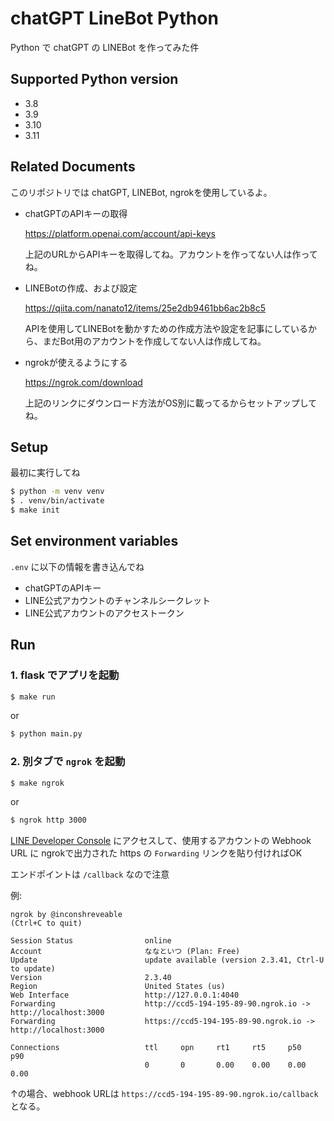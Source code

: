 # chatGPT LineBot Python

Python で chatGPT の LINEBot を作ってみた件

## Supported Python version

- 3.8
- 3.9
- 3.10
- 3.11

## Related Documents

このリポジトリでは chatGPT, LINEBot, ngrokを使用しているよ。

- chatGPTのAPIキーの取得

    <https://platform.openai.com/account/api-keys>

    上記のURLからAPIキーを取得してね。アカウントを作ってない人は作ってね。

- LINEBotの作成、および設定

    <https://qiita.com/nanato12/items/25e2db9461bb6ac2b8c5>

    APIを使用してLINEBotを動かすための作成方法や設定を記事にしているから、まだBot用のアカウントを作成してない人は作成してね。

- ngrokが使えるようにする

    <https://ngrok.com/download>

    上記のリンクにダウンロード方法がOS別に載ってるからセットアップしてね。

## Setup

最初に実行してね

```bash
$ python -m venv venv
$ . venv/bin/activate
$ make init
```

## Set environment variables

`.env` に以下の情報を書き込んでね

- chatGPTのAPIキー
- LINE公式アカウントのチャンネルシークレット
- LINE公式アカウントのアクセストークン

## Run

### 1. flask でアプリを起動

```bash
$ make run
```

or

```bash
$ python main.py
```

### 2. 別タブで `ngrok` を起動

```bash
$ make ngrok
```

or

```bash
$ ngrok http 3000
```

[LINE Developer Console](https://developers.line.biz/console/) にアクセスして、使用するアカウントの Webhook URL に ngrokで出力された https の `Forwarding` リンクを貼り付ければOK

エンドポイントは `/callback` なので注意

例:

```plain
ngrok by @inconshreveable                                                                                                                                                      (Ctrl+C to quit)

Session Status                online
Account                       ななといつ (Plan: Free)
Update                        update available (version 2.3.41, Ctrl-U to update)
Version                       2.3.40
Region                        United States (us)
Web Interface                 http://127.0.0.1:4040
Forwarding                    http://ccd5-194-195-89-90.ngrok.io -> http://localhost:3000
Forwarding                    https://ccd5-194-195-89-90.ngrok.io -> http://localhost:3000

Connections                   ttl     opn     rt1     rt5     p50     p90
                              0       0       0.00    0.00    0.00    0.00
```

↑の場合、webhook URLは `https://ccd5-194-195-89-90.ngrok.io/callback` となる。
